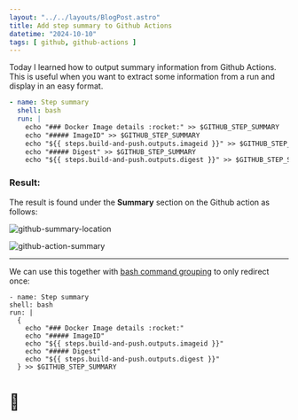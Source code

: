 ```yaml
---
layout: "../../layouts/BlogPost.astro"
title: Add step summary to Github Actions
datetime: "2024-10-10"
tags: [ github, github-actions ]
---
```


Today I learned how to output summary information from Github Actions. This is useful when you want to extract some
information from a run and display in an easy format.

```yaml
- name: Step summary
  shell: bash
  run: |
    echo "### Docker Image details :rocket:" >> $GITHUB_STEP_SUMMARY
    echo "##### ImageID" >> $GITHUB_STEP_SUMMARY
    echo "${{ steps.build-and-push.outputs.imageid }}" >> $GITHUB_STEP_SUMMARY
    echo "##### Digest" >> $GITHUB_STEP_SUMMARY
    echo "${{ steps.build-and-push.outputs.digest }}" >> $GITHUB_STEP_SUMMARY
```

### Result:

The result is found under the **Summary** section on the Github action as follows:

![github-summary-location](/til/img/github-action-summary-button.png)

![github-action-summary](/til/img/github-action-summary.png)

-------

We can use this together with [bash command grouping](2024-10-10-redirect-multiple-outputs-in-bash) to only redirect once:

```
- name: Step summary
shell: bash
run: |
  {
    echo "### Docker Image details :rocket:"
    echo "##### ImageID"
    echo "${{ steps.build-and-push.outputs.imageid }}"
    echo "##### Digest"
    echo "${{ steps.build-and-push.outputs.digest }}"
  } >> $GITHUB_STEP_SUMMARY
```

# 🚀